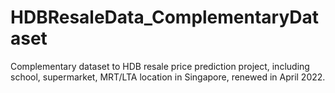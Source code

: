 # HDBResaleData_ComplementaryDataset
Complementary dataset to HDB resale price prediction project, including school, supermarket, MRT/LTA location in Singapore, renewed in April 2022.
